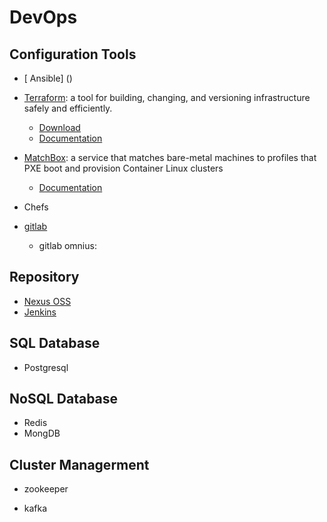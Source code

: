 # DevOps

## Configuration Tools
- [ Ansible] ()
- [Terraform](https://www.terraform.io/):  a tool for building, changing, and versioning infrastructure safely and efficiently.
   - [Download](https://www.terraform.io/downloads.html)
   - [Documentation](https://www.terraform.io/intro/index.html)
   
- [MatchBox](https://github.com/coreos/matchbox): a service that matches bare-metal machines to profiles that PXE boot and provision Container Linux clusters
    - [Documentation](https://github.com/coreos/matchbox/blob/master/Documentation/matchbox.md)
- Chefs

- [gitlab]()
   - gitlab omnius:

## Repository
- [Nexus OSS]()
- [Jenkins]()

## SQL Database
- Postgresql

## NoSQL Database
- Redis
- MongDB

## Cluster Managerment
- zookeeper

- kafka
